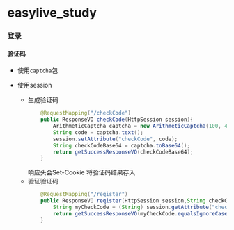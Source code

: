 # **easylive_study**

### 登录

#### 验证码

- 使用`captcha`包

- 使用session
  - 生成验证码
    ```java
    	@RequestMapping("/checkCode")
    	public ResponseVO checkCode(HttpSession session){
    		ArithmeticCaptcha captcha = new ArithmeticCaptcha(100, 42);
    		String code = captcha.text();
    		session.setAttribute("checkCode", code);
    		String checkCodeBase64 = captcha.toBase64();
    		return getSuccessResponseVO(checkCodeBase64);
    	}
    ```
    响应头会Set-Cookie 将验证码结果存入
  - 验证验证码
    ```java
    	@RequestMapping("/reqister")
    	public ResponseVO reqister(HttpSession session,String checkCode){
    		String myCheckCode = (String) session.getAttribute("checkCode");
    		return getSuccessResponseVO(myCheckCode.equalsIgnoreCase(checkCode));
    	}
    ```
